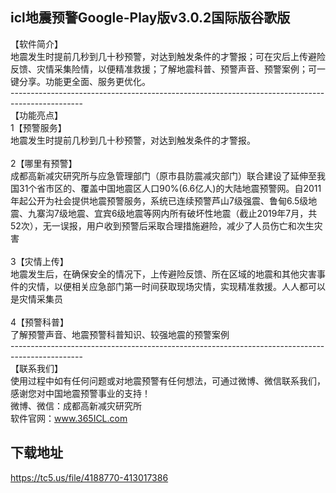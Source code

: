 ## icl地震预警Google-Play版v3.0.2国际版谷歌版
【软件简介】 <br>地震发生时提前几秒到几十秒预警，对达到触发条件的才警报；可在灾后上传避险反馈、灾情采集险情，以便精准救援；了解地震科普、预警声音、预警案例；可一键分享。功能更全面、服务更优化。 <br>------------------------------------------------------------------------------------------------ <br>【功能亮点】 <br>1【预警服务】 <br>地震发生时提前几秒到几十秒预警，对达到触发条件的才警报。 <br> <br>2【哪里有预警】 <br>成都高新减灾研究所与应急管理部门（原市县防震减灾部门）联合建设了延伸至我国31个省市区的、覆盖中国地震区人口90%(6.6亿人)的大陆地震预警网。自2011年起公开为社会提供地震预警服务，系统已连续预警芦山7级强震、鲁甸6.5级地震、九寨沟7级地震、宜宾6级地震等网内所有破坏性地震（截止2019年7月，共52次），无一误报，用户收到预警后采取合理措施避险，减少了人员伤亡和次生灾害 <br> <br>3【灾情上传】 <br>地震发生后，在确保安全的情况下，上传避险反馈、所在区域的地震和其他灾害事件的灾情，以便相关应急部门第一时间获取现场灾情，实现精准救援。人人都可以是灾情采集员 <br> <br>4【预警科普】 <br>了解预警声音、地震预警科普知识、较强地震的预警案例 <br>------------------------------------------------------------------------------------------------ <br>【联系我们】 <br>使用过程中如有任何问题或对地震预警有任何想法，可通过微博、微信联系我们，感谢您对中国地震预警事业的支持！ <br>微博、微信：成都高新减灾研究所 <br>软件官网：www.365ICL.com
## 下载地址
https://tc5.us/file/4188770-413017386